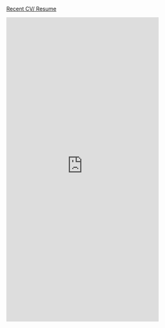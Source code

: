 [Recent CV/ Resume](https://jnmarshan.github.io/docs/jmCV_V4.pdf)

<embed src="https://jnmarshan.github.io/docs/jmCV_V4.pdf" type="application/pdf" style="width: 400px; height: 800px" />
